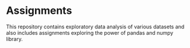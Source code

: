 # Assignments
This repository contains exploratory data analysis of various datasets and also includes assignments exploring the power of pandas and numpy library.
